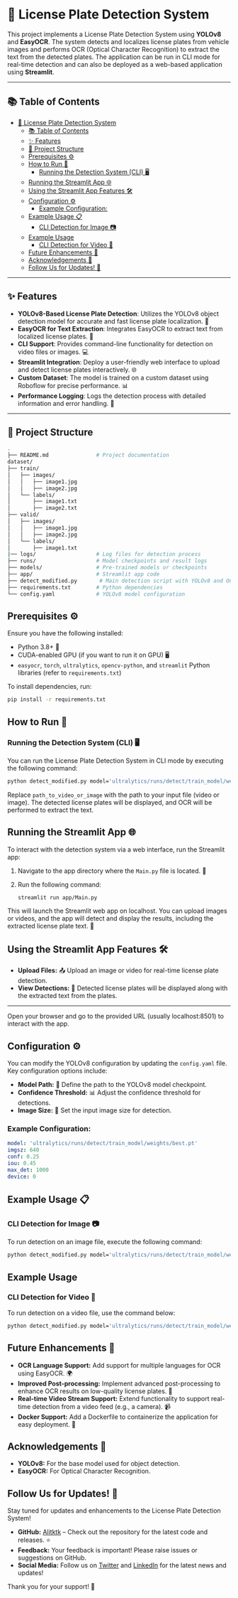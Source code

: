 # 🚗 License Plate Detection System

This project implements a License Plate Detection System using **YOLOv8** and **EasyOCR**. The system detects and localizes license plates from vehicle images and performs OCR (Optical Character Recognition) to extract the text from the detected plates. The application can be run in CLI mode for real-time detection and can also be deployed as a web-based application using **Streamlit**.

---

## 📚 Table of Contents

- [🚗 License Plate Detection System](#-license-plate-detection-system)
  - [📚 Table of Contents](#-table-of-contents)
  - [✨ Features](#-features)
  - [📁 Project Structure](#-project-structure)
  - [Prerequisites ⚙️](#prerequisites-️)
  - [How to Run 🚀](#how-to-run-)
    - [Running the Detection System (CLI) 🖥️](#running-the-detection-system-cli-️)
  - [Running the Streamlit App 🌐](#running-the-streamlit-app-)
  - [Using the Streamlit App Features 🛠️](#using-the-streamlit-app-features-️)
  - [Configuration ⚙️](#configuration-️)
    - [Example Configuration:](#example-configuration)
  - [Example Usage 📋](#example-usage-)
    - [CLI Detection for Image 📷](#cli-detection-for-image-)
  - [Example Usage](#example-usage)
    - [CLI Detection for Video 🎥](#cli-detection-for-video-)
  - [Future Enhancements 🚀](#future-enhancements-)
  - [Acknowledgements 🙏](#acknowledgements-)
  - [Follow Us for Updates! 🌟](#follow-us-for-updates-)

---

## ✨ Features

- **YOLOv8-Based License Plate Detection**: Utilizes the YOLOv8 object detection model for accurate and fast license plate localization. 🎯
- **EasyOCR for Text Extraction**: Integrates EasyOCR to extract text from localized license plates. 📝
- **CLI Support**: Provides command-line functionality for detection on video files or images. 💻
- **Streamlit Integration**: Deploy a user-friendly web interface to upload and detect license plates interactively. 🌐
- **Custom Dataset**: The model is trained on a custom dataset using Roboflow for precise performance. 📊
- **Performance Logging**: Logs the detection process with detailed information and error handling. 📜

---

## 📁 Project Structure

```bash
.
├── README.md               # Project documentation
dataset/
├── train/
│   ├── images/
│   │   ├── image1.jpg
│   │   ├── image2.jpg
│   └── labels/
│       ├── image1.txt
│       ├── image2.txt
├── valid/
│   ├── images/
│   │   ├── image1.jpg
│   │   ├── image2.jpg
│   └── labels/
│       ├── image1.txt
|── logs/                   # Log files for detection process
├── runs/                   # Model checkpoints and result logs
├── models/                 # Pre-trained models or checkpoints
├── app/                    # Streamlit app code
├── detect_modified.py       # Main detection script with YOLOv8 and OCR
├── requirements.txt        # Python dependencies
└── config.yaml             # YOLOv8 model configuration


```

## Prerequisites ⚙️

Ensure you have the following installed:

- Python 3.8+ 🐍
- CUDA-enabled GPU (if you want to run it on GPU) 🖥️
- `easyocr`, `torch`, `ultralytics`, `opencv-python`, and `streamlit` Python libraries (refer to `requirements.txt`)

To install dependencies, run:

```bash
pip install -r requirements.txt

```

## How to Run 🚀

### Running the Detection System (CLI) 🖥️

You can run the License Plate Detection System in CLI mode by executing the following command:

```bash
python detect_modified.py model='ultralytics/runs/detect/train_model/weights/best.pt' source='path_to_video_or_image'

```

Replace `path_to_video_or_image` with the path to your input file (video or image). The detected license plates will be displayed, and OCR will be performed to extract the text.

## Running the Streamlit App 🌐

To interact with the detection system via a web interface, run the Streamlit app:

1. Navigate to the app directory where the `Main.py` file is located. 📁
2. Run the following command:

    ```bash
    streamlit run app/Main.py
    ```

This will launch the Streamlit web app on localhost. You can upload images or videos, and the app will detect and display the results, including the extracted license plate text. 📸

## Using the Streamlit App Features 🛠️

- **Upload Files:** 📤 Upload an image or video for real-time license plate detection.
- **View Detections:** 👀 Detected license plates will be displayed along with the extracted text from the plates.

---
Open your browser and go to the provided URL (usually localhost:8501) to interact with the app.

## Configuration ⚙️

You can modify the YOLOv8 configuration by updating the `config.yaml` file. Key configuration options include:

- **Model Path:** 📂 Define the path to the YOLOv8 model checkpoint.
- **Confidence Threshold:** 📊 Adjust the confidence threshold for detections.
- **Image Size:** 📏 Set the input image size for detection.

### Example Configuration:

```yaml
model: 'ultralytics/runs/detect/train_model/weights/best.pt'
imgsz: 640
conf: 0.25
iou: 0.45
max_det: 1000
device: 0
```

## Example Usage 📋

### CLI Detection for Image 📷

To run detection on an image file, execute the following command:

```bash
python detect_modified.py model='ultralytics/runs/detect/train_model/weights/best.pt' source='test_image.jpg'
```

## Example Usage

### CLI Detection for Video 🎥

To run detection on a video file, use the command below:

```bash
python detect_modified.py model='ultralytics/runs/detect/train_model/weights/best.pt' source='test_video.mp4'
```

## Future Enhancements 🚀

- **OCR Language Support:** Add support for multiple languages for OCR using EasyOCR. 🌍
- **Improved Post-processing:** Implement advanced post-processing to enhance OCR results on low-quality license plates. 🔧
- **Real-time Video Stream Support:** Extend functionality to support real-time detection from a video feed (e.g., a camera). 📹
- **Docker Support:** Add a Dockerfile to containerize the application for easy deployment. 🐳

## Acknowledgements 🙏

- **YOLOv8:** For the base model used for object detection.
- **EasyOCR:** For Optical Character Recognition.


## Follow Us for Updates! 🌟

Stay tuned for updates and enhancements to the License Plate Detection System! 

- **GitHub:** [Alitktk](https://github.com/Alitktk) – Check out the repository for the latest code and releases. ⭐️
- **Feedback:** Your feedback is important! Please raise issues or suggestions on GitHub.
- **Social Media:** Follow us on [Twitter]([#](https://twitter.com/engr_ali_nawaz)) and [LinkedIn](https://www.linkedin.com/in/ali-nawaz-khattak/) for the latest news and updates!

Thank you for your support! 💖